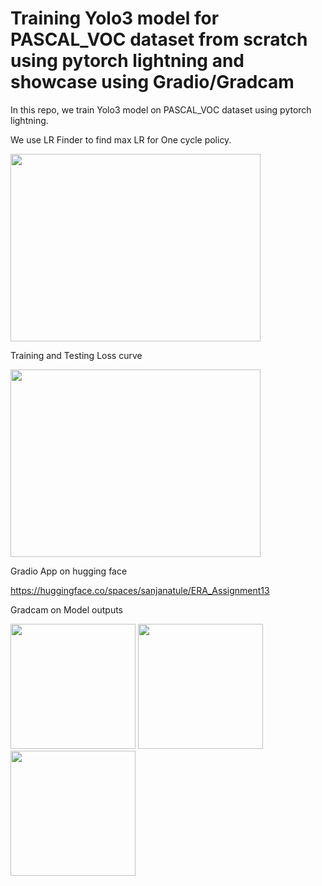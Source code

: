 
# Training Yolo3 model for PASCAL_VOC dataset from scratch using pytorch lightning and showcase using Gradio/Gradcam

In this repo, we train Yolo3 model on PASCAL_VOC dataset using pytorch lightning.



We use LR Finder to find max LR for One cycle policy.

<img src="https://github.com/santule/ERA/assets/20509836/cffdcd1d-17bb-4f0e-a255-d439ecb11a93" width=400 height=300>


Training and Testing Loss curve

<img src="https://github.com/santule/ERA/assets/20509836/98ddba25-22a0-4f26-8c51-36116bb571c6" width=400 height=300>


Gradio App on hugging face

https://huggingface.co/spaces/sanjanatule/ERA_Assignment13


Gradcam on Model outputs

<img src="https://github.com/santule/ERA/assets/20509836/33262824-36bb-43e9-9dca-14f1720ac11b" width=200 height=200>
<img src="https://github.com/santule/ERA/assets/20509836/18fd0909-4d35-42ed-bac6-9b0e8563de21" width=200 height=200>
<img src="https://github.com/santule/ERA/assets/20509836/dafedb11-bdb9-439c-bdcb-440b01677cc0" width=200 height=200>
